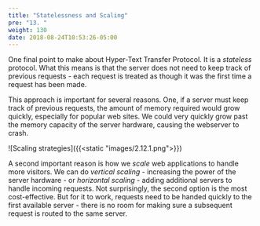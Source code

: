 ```yaml
---
title: "Statelessness and Scaling"
pre: "13. "
weight: 130
date: 2018-08-24T10:53:26-05:00
---
```


One final point to make about Hyper-Text Transfer Protocol.  It is a _stateless_ protocol.  What this means is that the server does not need to keep track of previous requests - each request is treated as though it was the first time a request has been made.

This approach is important for several reasons.  One, if a server must keep track of previous requests, the amount of memory required would grow quickly, especially for popular web sites.  We could very quickly grow past the memory capacity of the server hardware, causing the webserver to crash.

![Scaling strategies]({{<static "images/2.12.1.png">}})

A second important reason is how we _scale_ web applications to handle more visitors.  We can do _vertical scaling_ - increasing the power of the server hardware - or _horizontal scaling_ - adding additional servers to handle incoming requests.  Not surprisingly, the second option is the most cost-effective.  But for it to work, requests need to be handed quickly to the first available server - there is no room for making sure a subsequent request is routed to the same server.  
